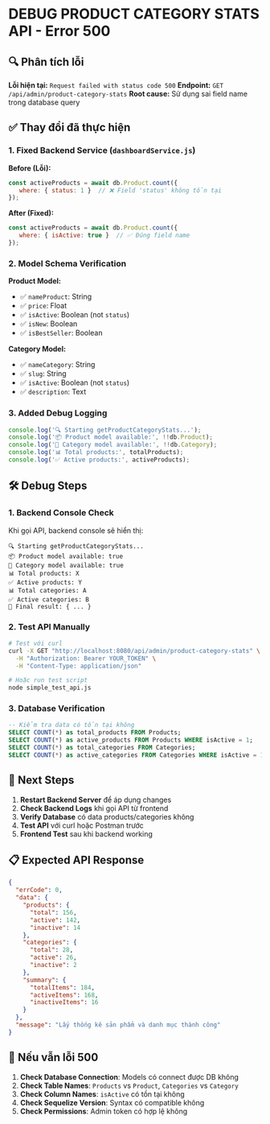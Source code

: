 # DEBUG PRODUCT CATEGORY STATS API - Error 500

## 🔍 Phân tích lỗi

**Lỗi hiện tại:** `Request failed with status code 500` 
**Endpoint:** `GET /api/admin/product-category-stats`
**Root cause:** Sử dụng sai field name trong database query

## ✅ Thay đổi đã thực hiện

### 1. **Fixed Backend Service** (`dashboardService.js`)

**Before (Lỗi):**
```javascript
const activeProducts = await db.Product.count({
   where: { status: 1 }  // ❌ Field 'status' không tồn tại
});
```

**After (Fixed):**
```javascript  
const activeProducts = await db.Product.count({
   where: { isActive: true }  // ✅ Đúng field name
});
```

### 2. **Model Schema Verification**

**Product Model:**
- ✅ `nameProduct`: String
- ✅ `price`: Float  
- ✅ `isActive`: Boolean (not `status`)
- ✅ `isNew`: Boolean
- ✅ `isBestSeller`: Boolean

**Category Model:**
- ✅ `nameCategory`: String
- ✅ `slug`: String
- ✅ `isActive`: Boolean (not `status`)  
- ✅ `description`: Text

### 3. **Added Debug Logging**
```javascript
console.log('🔍 Starting getProductCategoryStats...');
console.log('📦 Product model available:', !!db.Product);
console.log('📁 Category model available:', !!db.Category);
console.log('📊 Total products:', totalProducts);
console.log('✅ Active products:', activeProducts);
```

## 🛠️ Debug Steps

### 1. **Backend Console Check**
Khi gọi API, backend console sẽ hiển thị:
```
🔍 Starting getProductCategoryStats...
📦 Product model available: true
📁 Category model available: true  
📊 Total products: X
✅ Active products: Y
📊 Total categories: A
✅ Active categories: B
🎯 Final result: { ... }
```

### 2. **Test API Manually**
```bash
# Test với curl
curl -X GET "http://localhost:8080/api/admin/product-category-stats" \
  -H "Authorization: Bearer YOUR_TOKEN" \
  -H "Content-Type: application/json"

# Hoặc run test script
node simple_test_api.js
```

### 3. **Database Verification**
```sql
-- Kiểm tra data có tồn tại không
SELECT COUNT(*) as total_products FROM Products;
SELECT COUNT(*) as active_products FROM Products WHERE isActive = 1;
SELECT COUNT(*) as total_categories FROM Categories;  
SELECT COUNT(*) as active_categories FROM Categories WHERE isActive = 1;
```

## 🔄 Next Steps

1. **Restart Backend Server** để áp dụng changes
2. **Check Backend Logs** khi gọi API từ frontend
3. **Verify Database** có data products/categories không
4. **Test API** với curl hoặc Postman trước
5. **Frontend Test** sau khi backend working

## 📋 Expected API Response

```json
{
  "errCode": 0,
  "data": {
    "products": {
      "total": 156,
      "active": 142,
      "inactive": 14
    },
    "categories": {
      "total": 28, 
      "active": 26,
      "inactive": 2
    },
    "summary": {
      "totalItems": 184,
      "activeItems": 168,
      "inactiveItems": 16
    }
  },
  "message": "Lấy thống kê sản phẩm và danh mục thành công"
}
```

## 🚨 Nếu vẫn lỗi 500

1. **Check Database Connection**: Models có connect được DB không
2. **Check Table Names**: `Products` vs `Product`, `Categories` vs `Category`  
3. **Check Column Names**: `isActive` có tồn tại không
4. **Check Sequelize Version**: Syntax có compatible không
5. **Check Permissions**: Admin token có hợp lệ không